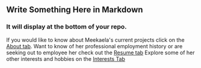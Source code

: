 ## Write Something Here in Markdown 
### It will display at the bottom of your repo.
If you would like to know about Meekaela's current projects click on the [About tab](https://mberri01.github.io/about/).
Want to know of her professional employment history or are seeking out to employee her check out the [Resume tab](https://mberri01.github.io/resume/)
Explore some of her other interests and hobbies on the [Interests Tab](https://mberri01.github.io/interests/)
